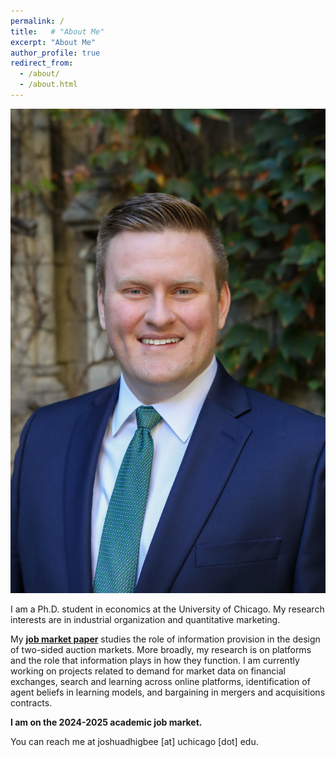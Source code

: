 ```yaml
---
permalink: /
title:   # "About Me"
excerpt: "About Me"
author_profile: true
redirect_from: 
  - /about/
  - /about.html
---
```


<img src="/images/Joshua_Higbee_JMC_new.jpeg" alt="Profile Picture" class="image-center">

I am a Ph.D. student in economics at the University of Chicago.  My research interests are in industrial organization and quantitative marketing. 

My [<b>job market paper</b>](https://joshuadhigbee.github.io/files/JoshuaDHigbee_JMP_LearningAuctions.pdf) studies the role of information provision in the design of two-sided auction markets.
More broadly, my research is on platforms and the role that information plays in how they function.
I am currently working on projects related to demand for market data on financial exchanges, search and learning across online platforms, identification of agent beliefs in learning models, and bargaining in mergers and acquisitions contracts.

<b>I am on the 2024-2025 academic job market.</b>

You can reach me at joshuadhigbee [at] uchicago [dot] edu.
